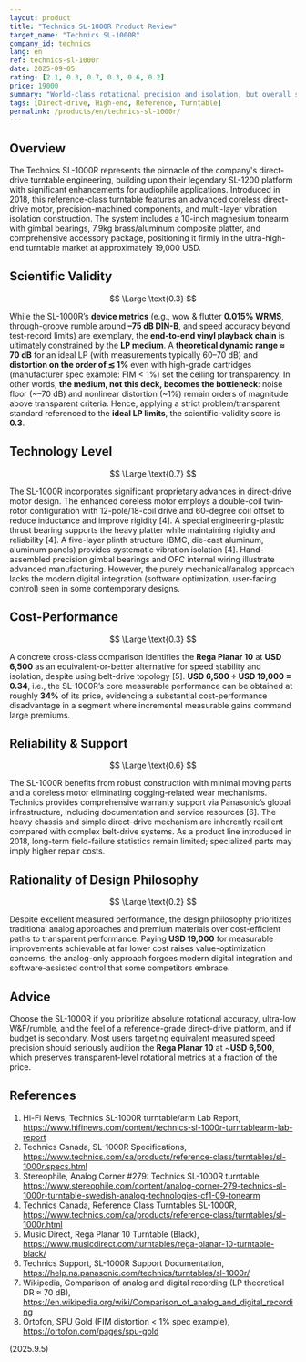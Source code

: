 ```yaml
---
layout: product
title: "Technics SL-1000R Product Review"
target_name: "Technics SL-1000R"
company_id: technics
lang: en
ref: technics-sl-1000r
date: 2025-09-05
rating: [2.1, 0.3, 0.7, 0.3, 0.6, 0.2]
price: 19000
summary: "World-class rotational precision and isolation, but overall scientific validity is bounded by the LP medium’s limits (≈70 dB DR, ≲1% distortion), so transparency is unattainable by definition. With alternatives like Rega Planar 10 delivering comparable speed stability at ~30% of the cost, the extreme price premium is hard to justify."
tags: [Direct-drive, High-end, Reference, Turntable]
permalink: /products/en/technics-sl-1000r/
---
```

## Overview

The Technics SL-1000R represents the pinnacle of the company's direct-drive turntable engineering, building upon their legendary SL-1200 platform with significant enhancements for audiophile applications. Introduced in 2018, this reference-class turntable features an advanced coreless direct-drive motor, precision-machined components, and multi-layer vibration isolation construction. The system includes a 10-inch magnesium tonearm with gimbal bearings, 7.9kg brass/aluminum composite platter, and comprehensive accessory package, positioning it firmly in the ultra-high-end turntable market at approximately 19,000 USD.

## Scientific Validity

$$ \Large \text{0.3} $$

While the SL-1000R’s **device metrics** (e.g., wow & flutter **0.015% WRMS**, through-groove rumble around **–75 dB DIN-B**, and speed accuracy beyond test-record limits) are exemplary, the **end-to-end vinyl playback chain** is ultimately constrained by the **LP medium**. A **theoretical dynamic range ≈ 70 dB** for an ideal LP (with measurements typically 60–70 dB) and **distortion on the order of ≲ 1%** even with high-grade cartridges (manufacturer spec example: FIM < 1%) set the ceiling for transparency. In other words, **the medium, not this deck, becomes the bottleneck**: noise floor (~–70 dB) and nonlinear distortion (~1%) remain orders of magnitude above transparent criteria. Hence, applying a strict problem/transparent standard referenced to the **ideal LP limits**, the scientific-validity score is **0.3**.

## Technology Level

$$ \Large \text{0.7} $$

The SL-1000R incorporates significant proprietary advances in direct-drive motor design. The enhanced coreless motor employs a double-coil twin-rotor configuration with 12-pole/18-coil drive and 60-degree coil offset to reduce inductance and improve rigidity [4]. A special engineering-plastic thrust bearing supports the heavy platter while maintaining rigidity and reliability [4]. A five-layer plinth structure (BMC, die-cast aluminum, aluminum panels) provides systematic vibration isolation [4]. Hand-assembled precision gimbal bearings and OFC internal wiring illustrate advanced manufacturing. However, the purely mechanical/analog approach lacks the modern digital integration (software optimization, user-facing control) seen in some contemporary designs.

## Cost-Performance

$$ \Large \text{0.3} $$

A concrete cross-class comparison identifies the **Rega Planar 10** at **USD 6,500** as an equivalent-or-better alternative for speed stability and isolation, despite using belt-drive topology [5]. **USD 6,500 ÷ USD 19,000 = 0.34**, i.e., the SL-1000R’s core measurable performance can be obtained at roughly **34%** of its price, evidencing a substantial cost-performance disadvantage in a segment where incremental measurable gains command large premiums.

## Reliability & Support

$$ \Large \text{0.6} $$

The SL-1000R benefits from robust construction with minimal moving parts and a coreless motor eliminating cogging-related wear mechanisms. Technics provides comprehensive warranty support via Panasonic’s global infrastructure, including documentation and service resources [6]. The heavy chassis and simple direct-drive mechanism are inherently resilient compared with complex belt-drive systems. As a product line introduced in 2018, long-term field-failure statistics remain limited; specialized parts may imply higher repair costs.

## Rationality of Design Philosophy

$$ \Large \text{0.2} $$

Despite excellent measured performance, the design philosophy prioritizes traditional analog approaches and premium materials over cost-efficient paths to transparent performance. Paying **USD 19,000** for measurable improvements achievable at far lower cost raises value-optimization concerns; the analog-only approach forgoes modern digital integration and software-assisted control that some competitors embrace.

## Advice

Choose the SL-1000R if you prioritize absolute rotational accuracy, ultra-low W&F/rumble, and the feel of a reference-grade direct-drive platform, and if budget is secondary. Most users targeting equivalent measured speed precision should seriously audition the **Rega Planar 10** at ~**USD 6,500**, which preserves transparent-level rotational metrics at a fraction of the price.

## References

1. Hi-Fi News, Technics SL-1000R turntable/arm Lab Report, https://www.hifinews.com/content/technics-sl-1000r-turntablearm-lab-report  
2. Technics Canada, SL-1000R Specifications, https://www.technics.com/ca/products/reference-class/turntables/sl-1000r.specs.html  
3. Stereophile, Analog Corner #279: Technics SL-1000R turntable, https://www.stereophile.com/content/analog-corner-279-technics-sl-1000r-turntable-swedish-analog-technologies-cf1-09-tonearm  
4. Technics Canada, Reference Class Turntables SL-1000R, https://www.technics.com/ca/products/reference-class/turntables/sl-1000r.html  
5. Music Direct, Rega Planar 10 Turntable (Black), https://www.musicdirect.com/turntables/rega-planar-10-turntable-black/  
6. Technics Support, SL-1000R Support Documentation, https://help.na.panasonic.com/technics/turntables/sl-1000r/  
7. Wikipedia, Comparison of analog and digital recording (LP theoretical DR ≈ 70 dB), https://en.wikipedia.org/wiki/Comparison_of_analog_and_digital_recording  
8. Ortofon, SPU Gold (FIM distortion < 1% spec example), https://ortofon.com/pages/spu-gold  

(2025.9.5)
